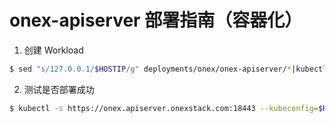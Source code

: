 # onex-apiserver 部署指南（容器化）

1. 创建 Workload

```bash
$ sed "s/127.0.0.1/$HOSTIP/g" deployments/onex/onex-apiserver/*|kubectl -n onex apply -f -
```

2. 测试是否部署成功

```bash
$ kubectl -s https://onex.apiserver.onexstack.com:18443 --kubeconfig=$HOME/.onex/config get ms
```
